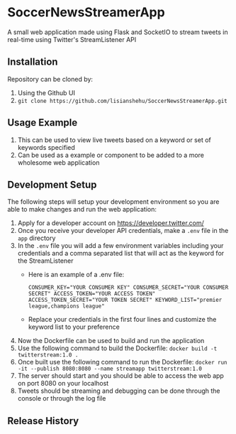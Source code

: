 # SoccerNewsStreamerApp

A small web application made using Flask and SocketIO to stream tweets in real-time using Twitter's StreamListener API

## Installation
Repository can be cloned by:
1. Using the Github UI
2. `git clone https://github.com/lisianshehu/SoccerNewsStreamerApp.git`

## Usage Example
1. This can be used to view live tweets based on a keyword or set of keywords specified 
2. Can be used as a example or component to be added to a more wholesome web application 

## Development Setup
The following steps will setup your development environment so you are able to make changes and run the web application:
1. Apply for a developer account on https://developer.twitter.com/
2. Once you receive your developer API credentials, make a `.env` file in the `app` directory
3. In the `.env` file you will add a few environment variables including your credentials and a comma separated list that will act as the keyword for the StreamListener
    - Here is an example of a .env file:
        
       `CONSUMER_KEY="YOUR CONSUMER KEY"
        CONSUMER_SECRET="YOUR CONSUMER SECRET"
        ACCESS_TOKEN="YOUR ACCESS TOKEN"
        ACCESS_TOKEN_SECRET="YOUR TOKEN SECRET"
        KEYWORD_LIST="premier league,champions league"`
    - Replace your credentials in the first four lines and customize the keyword list to your preference
4. Now the Dockerfile can be used to build and run the application
5. Use the following command to build the Dockerfile: `docker build -t twitterstream:1.0 .`
6. Once built use the following command to run the Dockerfile: `docker run -it --publish 8080:8080 --name streamapp twitterstream:1.0`
7. The server should start and you should be able to access the web app on port 8080 on your localhost
8. Tweets should be streaming and debugging can be done through the console or through the log file 

## Release History

